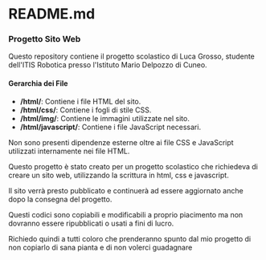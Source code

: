 # README.md
### Progetto Sito Web
Questo repository contiene il progetto scolastico di Luca Grosso, studente dell'ITIS Robotica presso l'Istituto Mario Delpozzo di Cuneo.

#### Gerarchia dei File
- **/html/**: Contiene i file HTML del sito.
- **/html/css/**: Contiene i fogli di stile CSS.
- **/html/img/**: Contiene le immagini utilizzate nel sito.
- **/html/javascript/**: Contiene i file JavaScript necessari.

Non sono presenti dipendenze esterne oltre ai file CSS e JavaScript utilizzati internamente nei file HTML.

Questo progetto è stato creato per un progetto scolastico che richiedeva di creare un sito web, utilizzando la scrittura in html, css e javascript.

Il sito verrà presto pubblicato e continuerà ad essere aggiornato anche dopo la consegna del progetto.

Questi codici sono copiabili e modificabili a proprio piacimento ma non dovranno essere ripubblicati o usati a fini di lucro.

Richiedo quindi a tutti coloro che prenderanno spunto dal mio progetto di non copiarlo di sana pianta e di non volerci guadagnare
